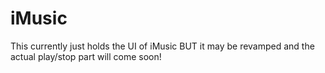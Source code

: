 # iMusic

This currently just holds the UI of iMusic BUT it may be revamped and the actual play/stop part will come soon!
